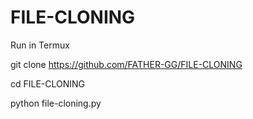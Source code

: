 # FILE-CLONING 


Run in Termux 


git clone https://github.com/FATHER-GG/FILE-CLONING

cd FILE-CLONING

python file-cloning.py
